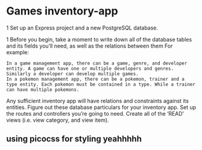 # Games inventory-app

1 Set up an Express project and a new PostgreSQL database.

1 Before you begin, take a moment to write down all of the database tables and its fields you’ll need, as well as the relations between them For example:

    In a game management app, there can be a game, genre, and developer entity. A game can have one or multiple developers and genres. Similarly a developer can develop multiple games.
    In a pokemon management app, there can be a pokemon, trainer and a type entity. Each pokemon must be contained in a type. While a trainer can have multiple pokemons.

Any sufficient inventory app will have relations and constraints against its entities. Figure out these database particulars for your inventory app.
Set up the routes and controllers you’re going to need.
Create all of the ‘READ’ views (i.e. view category, and view item).

## using picocss for styling yeahhhhh
